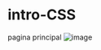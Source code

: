 # intro-CSS
pagina principal
![image](https://user-images.githubusercontent.com/126100494/221212154-c75de288-f6c8-425d-84c2-6a216ad24f6c.png)
